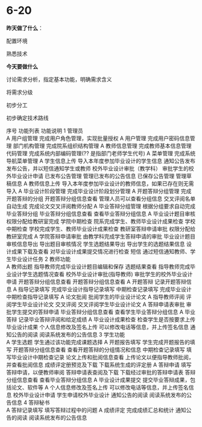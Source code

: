 # 6-20

**昨天做了什么**：

配置环境

熟悉技术

**今天要做什么**

讨论需求分析，指定基本功能，明确需求含义

将需求分级

初步分工

初步确定技术路线

序号	功能列表	功能说明
1	管理员	 
A	用户组管理	完成用户角色管理，实现批量授权
A	用户管理	完成用户密码信息管理
	部门机构管理	完成院系组织结构管理
A	教师信息管理	完成教师基本信息管理
	代码管理	完成系统内部编码管理(??  是指部门老师学生代号)
A	菜单管理	完成系统导航菜单管理
A	学生信息上传	导入本年度参加毕业设计的学生信息
	通知公告发布	发布公告，并以短信通知学生或教师
	校外毕业设计审批（教学科）	审批学生的校外毕业设计申请
	已发布公告管理	管理已发布的公告信息
	已保存公告管理	管理草稿信息
A	教师信息上传	导入本年度参加毕业设计的教师信息，如果已存在则无需导入
A	毕业设计阶段管理	完成毕业设计阶段划分管理
A	开题答辩分组管理	完成开题答辩的分组
	开题答辩分组信息查看	管理人员可以查看分组信息
	交叉评阅名单自动生成	完成论文交叉评阅教师分配
A	毕业答辩分组管理	根据分组要求自动完成毕业答辩分组
	毕业答辩分组信息查看	查看毕业答辩分组信息
A	毕业设计题目审核	权限分配给教研室完成
	学院中期检查	院系完成学生、教师毕业设计成果检查
	学校中期检查	学校完成学生、教师毕业设计成果检查
	教研室答辩申请审批	权限分配给教研室完成
A	学院答辩申请审批	由教学科完成学生答辩申请的审批
	毕业设计题目审核信息导出	导出题目审核情况
	学生选题结果导出	导出学生的选题结果信息
	设计成果下载及查看	对毕业设计成果提交情况进行检查
	短信	通过短信通知教师、学生毕业设计任务
2	教师功能	 
A	教师出题	指导教师完成毕业设计题目编辑和保存
	选题结果查看	指导教师完成毕业设计学生选题情况查看
	校外毕业设计审批(指导教师)	审批学生的校外毕业设计申请
	开题答辩分组信息查看	开题答辩分组信息查看
A	开题答辩	记录开题答辩信息
A	指导记录填写	完成毕业设计指导记录填写
	中期检查记录填写	完成毕业设计中期检查指导记录填写
A	论文批阅	批阅学生的毕业设计论文
A	指导教师评阅	评阅学生毕业设计论文
	交叉评阅	交叉评阅学生毕业设计论文
A	答辩申请表审批	审批学生提交的答辩申请
	毕业答辩分组信息查看	查看学生毕业答辩分组信息
A	毕业答辩	记录毕业答辩评阅和给定成绩
A	毕业设计成果检查	检查学生是否按要求上传毕业设计成果
	个人信息修改及签名上传	可以修改电话等信息，并上传签名信息
	通知公告的阅读	阅读系统发布的公告信息
3	学生功能	 
A	学生选题	学生通过该功能完成课题选择
A	开题报告填写	学生完成开题报告的填写
	开题答辩分组信息查看	查看开题答辩的分组情况和信息
	中期检查记录填写	填写毕业设计中期检查记录
	论文上传和批阅信息查看	上传论文以便指导教师批阅，并查看批阅信息
	成绩评定册预览及下载	下载系统生成的评定册
A	答辩申请	填写答辩申请，以便教师审阅
	答辩申请表查阅及下载	下载经过审批的答辩申请表
	答辩分组信息查看	查看毕业答辩分组信息
A	毕业设计成果提交	提交毕业答辩成果，包括论文、软件等
A	个人信息修改及签名上传	可以修改电话等信息，并上传签名信息
	校外毕业设计申请	学生申请校外毕业设计
	通知公告的阅读	阅读系统发布的公告信息
4	答辩秘书	 
A	答辩记录填写	填写答辩过程中的问题
A	成绩评定	完成成绩汇总和统计
	通知公告的阅读	阅读系统发布的公告信息
